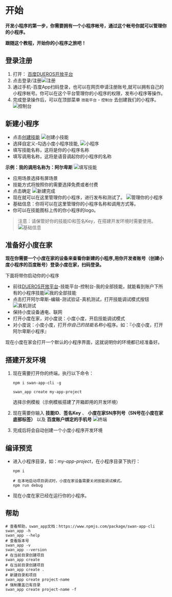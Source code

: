 # 开始

**开发小程序的第一步，你需要拥有一个小程序帐号，通过这个帐号你就可以管理你的小程序。**

**跟随这个教程，开始你的小程序之旅吧！**

## 登录注册

1. 打开： [百度DUEROS开放平台](https://dueros.baidu.com/dbp)
2. 点击登录/注册![注册](./assert/zhuce.png)
3. 通过手机-百度App扫码登录，也可以在网页申请注册账号,就可以拥有自己的小程序帐号。你可以在这个平台管理你的小程序的权限，发布小程序等操作。
1. 完成登录操作后，可以在顶部菜单 `技能平台` - `控制台` 去创建我们的小程序。![控制台](./assert/kongzhitai.png)

## 新建小程序

* 点击[创建技能](https://dueros.baidu.com/dbp/main/console)
![创建小技能](./assert/xiaochengxu.png)
* 选择自定义-勾选小度小程序技能,
![小程序](./assert/chuangjian.png)
* 填写技能名称，这将是你的小程序名称
* 填写调用名称，这将是语音调起你的小程序的名称

**示例：我的调用名称为：阿尔卑斯**
![填写技能](./assert/tianxiejineng.png)
* 应用场景选择有屏场景
* 技能方式将按照你的需要选择免费或者付费
* 点击确定
![新建完成](./assert/wanchengxinjian.png)
* 现在就可以在这里管理你的小程序，进行发布和测试了。
![管理你的小程序](./assert/guanli.png)
* 基础信息：你将可以在这里管理你的小程序名称和调用方式等。
* 你可以在技能图标上传的你小程序的logo。

> 注意：请保管好你的技能ID和签名Key，在搭建开发环境时需要使用。
> ![基础信息](./assert/jichuxinxi.png)

<!-- 图文说明小程序的新建流程，并告知用户找到BotID和Bot SK。 -->

## 准备好小度在家

<!-- 告知用户准备一个小度在家并绑定小度App，准备好看效果的环境 -->
**现在你需要一个小度在家的设备来查看你新建的小程序,用你开发者账号（创建小度小程序的百度账号）登录小度在家，扫码登录。**

下面将带你启动你的小程序

* 前往[DUEROS开放平台](https://dueros.baidu.com/open)-技能平台-控制台-我的全部技能，就能看到账户下所有的小程序技能![我的全部技能](./assert/wodequanbujineng.png)
* 点击打开阿尔卑斯-编辑-测试验证-真机测试，打开技能调试模式按钮![真机测试](./assert/zhenjiceshi.png)
* 保持小度设备通电、联网
* 打开小度在家，对小度说：小度小度，开启技能调试模式
* 对小度说：小度小度，打开*你自己的技能名称*小程序。如：『小度小度，打开阿尔卑斯小程序』

现在小度在家会打开一个默认的小程序界面，这就说明你的环境都已经准备好。

## 搭建开发环境

1. 现在需要打开你的终端，执行以下命令：

    ```shell
    npm i swan-app-cli -g

    swan_app create my-app-project
    ```
    选择示例模板（示例模板搭建了开箱即用的开发环境）

2. 现在需要你输入 **技能ID**、**签名Key** 、 **小度在家SN序列号（SN号在小度在家底部标签）** 以及 **百度账户绑定的手机号** ![终端](./asser/../assert/zhongduan.png)
3. 完成后将会自动创建一个小度小程序开发环境
<!-- 帮助读者安装swan_app，并create一个example小程序 -->

## 编译预览

<!-- 带领开发者在小度在家上看到example小程序 -->
* 进入小程序目录，如：*my-app-project*，在小程序目录下执行：
    ``` shell
    npm i

    # 在本地启动项目调试时，小度在家设备需要关闭技能调试模式。
    npm run debug
    ```
* 现在小度在家已经在运行你的小程序。


## 帮助

``` shell
# 查看帮助，swan_app文档：https://www.npmjs.com/package/swan-app-cli
swan_app -h
swan_app --help
# 查看版本号
swan_app -v
swan_app --version
# 在当前目录创建项目
swan_app create
# 在当前目录创建项目
swan_app create .
# 新建目录和项目
swan_app create project-name
# 强制覆盖已有目录
swan_app create project-name -f
```
